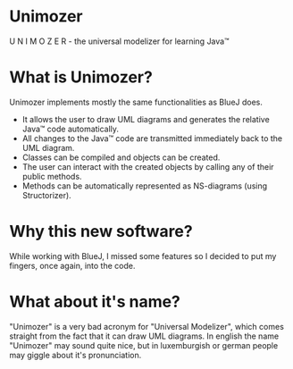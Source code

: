 # Unimozer
U N I M O Z E R - the universal modelizer for learning Java™ 

# What is Unimozer?
Unimozer implements mostly the same functionalities as BlueJ does.

- It allows the user to draw UML diagrams and generates the relative Java™ code automatically.
- All changes to the Java™ code are transmitted immediately back to the UML diagram.
- Classes can be compiled and objects can be created.
- The user can interact with the created objects by calling any of their public methods.
- Methods can be automatically represented as NS-diagrams (using Structorizer).

# Why this new software?
While working with BlueJ, I missed some features so I decided to put my fingers, once again, into the code.

# What about it's name?
"Unimozer" is a very bad acronym for "Universal Modelizer", which comes straight from the fact that it can draw UML diagrams. In english the name "Unimozer" may sound quite nice, but in luxemburgish or german people may giggle about it's pronunciation. 